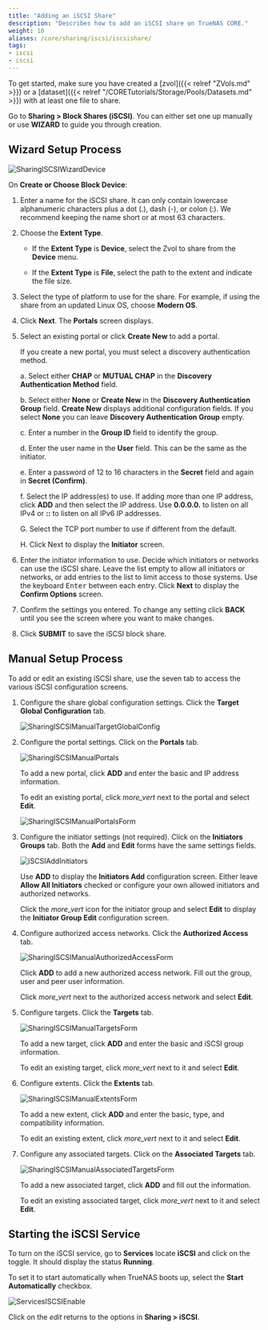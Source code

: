 ```yaml
---
title: "Adding an iSCSI Share"
description: "Describes how to add an iSCSI share on TrueNAS CORE."
weight: 10
aliases: /core/sharing/iscsi/iscsishare/
tags:
- iscsi
- iscsi
---
```


To get started, make sure you have created a [zvol]({{< relref "ZVols.md" >}}) or a [dataset]({{< relref "/CORETutorials/Storage/Pools/Datasets.md" >}}) with at least one file to share.

Go to **Sharing > Block Shares (iSCSI)**. You can either set one up manually or use **WIZARD** to guide you through creation.

## Wizard Setup Process

![SharingISCSIWizardDevice](/images/CORE/Sharing/SharingISCSIWizardDevice.png "iSCSI Wizard: Block Device")

On **Create or Choose Block Device**:

1. Enter a name for the iSCSI share. It can only contain lowercase alphanumeric characters plus a dot (.), dash (-), or colon (:). We recommend keeping the name short or at most 63 characters.

2. Choose the **Extent Type**.

   * If the **Extent Type** is **Device**, select the Zvol to share from the **Device** menu.

   * If the **Extent Type** is **File**, select the path to the extent and indicate the file size.

3. Select the type of platform to use for the share. For example, if using the share from an updated Linux OS, choose **Modern OS**.

4. Click **Next**. The **Portals** screen displays.

5. Select an existing portal or click **Create New** to add a portal.

   If you create a new portal, you must select a discovery authentication method.

   a. Select either **CHAP** or **MUTUAL CHAP** in the **Discovery Authentication Method** field.

   b. Select either **None** or **Create New** in the **Discovery Authentication Group** field. **Create New** displays additional configuration fields.
      If you select **None** you can leave **Discovery Authentication Group** empty.

   c. Enter a number in the **Group ID** field to identify the group.

   d. Enter the user name in the **User** field. This can be the same as the initiator.

   e. Enter a password of 12 to 16 characters in the **Secret** field and again in **Secret (Confirm)**.

   f. Select the IP address(es) to use. If adding more than one IP address, click **ADD** and then select the IP address.
      Use **0.0.0.0.** to listen on all IPv4 or **::** to listen on all IPv6 IP addresses.

   G. Select the TCP port number to use if different from the default.

   H. Click Next to display the **Initiator** screen.

6. Enter the initiator information to use. Decide which initiators or networks can use the iSCSI share. Leave the list empty to allow all initiators or networks, or add entries to the list to limit access to those systems. Use the keyboard <kbd>Enter</kbd> between each entry. Click **Next** to display the **Confirm Options** screen.

7. Confirm the settings you entered. To change any setting click **BACK** until you see the screen where you want to make changes.

8. Click **SUBMIT** to save the iSCSI block share.

## Manual Setup Process

To add or edit an existing iSCSI share, use the seven tab to access the various iSCSI configuration screens.

1. Configure the share global configuration settings. Click the **Target Global Configuration** tab.

   ![SharingISCSIManualTargetGlobalConfig](/images/CORE/Sharing/SharingISCSIManualTargetGlobalConfig.png "iSCSI Target Global Configuration")

2. Configure the portal settings. Click on the **Portals** tab.

   ![SharingISCSIManualPortals](/images/CORE/Sharing/SharingISCSIManualPortals.png "iSCSI Portal")

   To add a new portal, click **ADD** and enter the basic and IP address information.

   To edit an existing portal, click <i class="material-icons" aria-hidden="true" title="Options">more_vert</i> next to the portal and select **Edit**.

   ![SharingISCSIManualPortalsForm](/images/CORE/Sharing/SharingISCSIManualPortalsForm.png "iSCSI Portals Form")

3. Configure the initiator settings (not required). Click on the **Initiators Groups** tab. Both the **Add** and **Edit** forms have the same settings fields.

   ![iSCSIAddInitiators](/images/CORE/Sharing/iSCSIAddInitiators.png "iSCSI Add Initiators")

   Use **ADD** to display the **Initiators Add** configuration screen.
   Either leave **Allow All Initiators** checked or configure your own allowed initiators and authorized networks.

   Click the <i class="material-icons" aria-hidden="true" title="Options">more_vert</i> icon for the initiator group and select **Edit** to display the **Initiator Group Edit** configuration screen.

4. Configure authorized access networks. Click the **Authorized Access** tab.

   ![SharingISCSIManualAuthorizedAccessForm](/images/CORE/Sharing/SharingISCSIManualAuthorizedAccessForm.png "iSCSI Authorized Access Form")

   Click **ADD** to add a new authorized access network. Fill out the group, user and peer user information.

   Click <i class="material-icons" aria-hidden="true" title="Options">more_vert</i> next to the authorized access network and select **Edit**.

5. Configure targets. Click the **Targets** tab.

   ![SharingISCSIManualTargetsForm](/images/CORE/Sharing/SharingISCSIManualTargetsForm.png "iSCSI Targets Form")

   To add a new target, click **ADD** and enter the basic and iSCSI group information.

   To edit an existing target, click <i class="material-icons" aria-hidden="true" title="Options">more_vert</i> next to it and select **Edit**.

6. Configure extents. Click the **Extents** tab.

   ![SharingISCSIManualExtentsForm](/images/CORE/Sharing/SharingISCSIManualExtentsForm.png "iSCSI Extents Form")

   To add a new extent, click **ADD** and enter the basic, type, and compatibility information.

   To edit an existing extent, click <i class="material-icons" aria-hidden="true" title="Options">more_vert</i> next to it and select **Edit**.

7. Configure any associated targets. Click on the **Associated Targets** tab.

   ![SharingISCSIManualAssociatedTargetsForm](/images/CORE/Sharing/SharingISCSIManualAssociatedTargetsForm.png "iSCSI Associated Targets Form")

   To add a new associated target, click **ADD** and fill out the information.

   To edit an existing associated target, click <i class="material-icons" aria-hidden="true" title="Options">more_vert</i> next to it and select **Edit**.

## Starting the iSCSI Service

To turn on the iSCSI service, go to **Services** locate **iSCSI** and click on the toggle. It should display the status **Running**.

To set it to start automatically when TrueNAS boots up, select the **Start Automatically** checkbox.

![ServicesISCSIEnable](/images/CORE/Services/ServicesISCSIEnable.png "Starting the iSCSI Service")

Click on the <i class="material-icons" aria-hidden="true" title="Configure">edit</i> returns to the options in **Sharing > iSCSI**.
